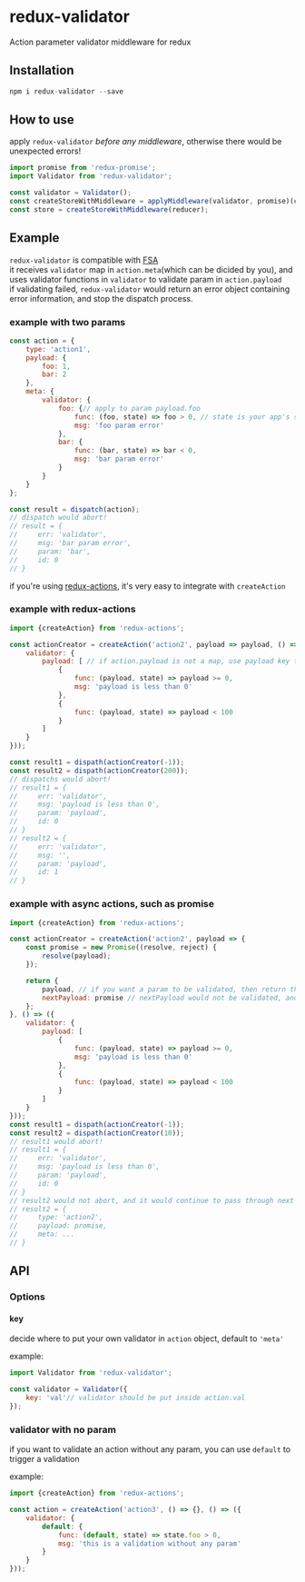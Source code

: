 # redux-validator
Action parameter validator middleware for redux

## Installation
```javascript
npm i redux-validator --save
```

## How to use

apply `redux-validator` *before any middleware*, otherwise there would be unexpected errors!
```javascript
import promise from 'redux-promise';
import Validator from 'redux-validator';

const validator = Validator();
const createStoreWithMiddleware = applyMiddleware(validator, promise)(createStore);
const store = createStoreWithMiddleware(reducer);
```

## Example
`redux-validator` is compatible with [FSA](https://github.com/acdlite/flux-standard-action)  
it receives `validator` map in `action.meta`(which can be dicided by you), and uses validator functions in `validator` to validate param in `action.payload`  
if validating failed, `redux-validator` would return an error object containing error information, and stop the dispatch process.

### example with two params
```javascript
const action = {
    type: 'action1',
    payload: {
        foo: 1,
        bar: 2
    },
    meta: {
        validator: {
            foo: {// apply to param payload.foo
                func: (foo, state) => foo > 0, // state is your app's state tree
                msg: 'foo param error'
            },
            bar: {
                func: (bar, state) => bar < 0,
                msg: 'bar param error'
            }
        }
    }
};

const result = dispatch(action);
// dispatch would abort!
// result = {
//     err: 'validator',
//     msg: 'bar param error',
//     param: 'bar',
//     id: 0
// }
```

if you're using [redux-actions](https://github.com/acdlite/redux-actions), it's very easy to integrate with `createAction`
### example with redux-actions
```javascript
import {createAction} from 'redux-actions';

const actionCreator = createAction('action2', payload => payload, () => ({
    validator: {
        payload: [ // if action.payload is not a map, use payload key to validate action.payload itself
            {
                func: (payload, state) => payload >= 0,
                msg: 'payload is less than 0'
            },
            {
                func: (payload, state) => payload < 100
            }
        ]
    }
}));

const result1 = dispath(actionCreator(-1));
const result2 = dispath(actionCreator(200));
// dispatchs would abort!
// result1 = {
//     err: 'validator',
//     msg: 'payload is less than 0',
//     param: 'payload',
//     id: 0
// }
// result2 = {
//     err: 'validator',
//     msg: '',
//     param: 'payload',
//     id: 1
// }
```

### example with async actions, such as promise
```javascript
import {createAction} from 'redux-actions';

const actionCreator = createAction('action2', payload => {
    const promise = new Promise((resolve, reject) {
        resolve(payload);    
    });

    return {
        payload, // if you want a param to be validated, then return this param
        nextPayload: promise // nextPayload would not be validated, and would be dispatched as next action's payload if validator all succeed
    };
}, () => ({
    validator: {
        payload: [
            {
                func: (payload, state) => payload >= 0,
                msg: 'payload is less than 0'
            },
            {
                func: (payload, state) => payload < 100
            }
        ]
    }
}));
const result1 = dispath(actionCreator(-1));
const result2 = dispath(actionCreator(10));
// result1 would abort!
// result1 = {
//     err: 'validator',
//     msg: 'payload is less than 0',
//     param: 'payload',
//     id: 0
// }
// result2 would not abort, and it would continue to pass through next middleware
// result2 = {
//     type: 'action2',
//     payload: promise,
//     meta: ...
// }
```

## API

### Options
#### key
decide where to put your own validator in `action` object, default to `'meta'`

example:
```javascript
import Validator from 'redux-validator';

const validator = Validator({
    key: 'val'// validator should be put inside action.val
});
```

### validator with no param
if you want to validate an action without any param, you can use `default` to trigger a validation

example:
```javascript
import {createAction} from 'redux-actions';

const action = createAction('action3', () => {}, () => ({
    validator: {
        default: {
            func: (default, state) => state.foo > 0,
            msg: 'this is a validation without any param'
        }
    }
}));
```
